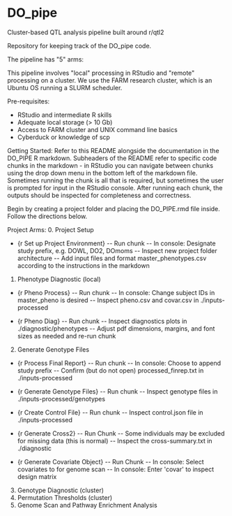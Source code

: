 # DO_pipe
Cluster-based QTL analysis pipeline built around r/qtl2

Repository for keeping track of the DO_pipe code. 

The pipeline has "5" arms:

This pipeline involves "local" processing in RStudio and "remote" processing on a cluster. We use the FARM research cluster, which is an Ubuntu OS running a SLURM scheduler. 

Pre-requisites:
- RStudio and intermediate R skills
- Adequate local storage (> 10 Gb)
- Access to FARM cluster and UNIX command line basics
- Cyberduck or knowledge of scp

Getting Started:
Refer to this README alongside the documentation in the DO_PIPE R markdown. Subheaders of the README refer to specific code chunks in the markdown - in RStudio you can navigate between chunks using the drop down menu in the bottom left of the markdown file. Sometimes running the chunk is all that is required, but sometimes the user is prompted for input in the RStudio console. After running each chunk, the outputs should be inspected for completeness and correctness. 

Begin by creating a project folder and placing the DO_PIPE.rmd file inside. Follow the directions below. 

Project Arms: 
0. Project Setup
- {r Set up Project Environment}
-- Run chunk 
-- In console: Designate study prefix, e.g. DOWL, DO2, DOmoms
-- Inspect new project folder architecture
-- Add input files and format master_phenotypes.csv according to the instructions in the markdown

1. Phenotype Diagnostic (local)
- {r Pheno Process}
-- Run chunk 
-- In console: Change subject IDs in master_pheno is desired
-- Inspect pheno.csv and covar.csv in ./inputs-processed 

- {r Pheno Diag}
-- Run chunk
-- Inspect diagnostics plots in ./diagnostic/phenotypes
-- Adjust pdf dimensions, margins, and font sizes as needed and re-run chunk

2. Generate Genotype Files
- {r Process Final Report}
-- Run chunk
-- In console: Choose to append study prefix 
-- Confirm (but do not open) processed_finrep.txt in ./inputs-processed

- {r Generate Genotype Files}
-- Run chunk 
-- Inspect genotype files in ./inputs-processed/genotypes

- {r Create Control File}
-- Run chunk
-- Inspect control.json file in ./inputs-processed

- {r Generate Cross2}
-- Run Chunk
-- Some individuals may be excluded for missing data (this is normal) 
-- Inspect the cross-summary.txt in ./diagnostic

- {r Generate Covariate Object}
-- Run Chunk
-- In console: Select covariates to for genome scan
-- In console: Enter 'covar' to inspect design matrix

3. Genotype Diagnostic (cluster)
4. Permutation Thresholds (cluster)
5. Genome Scan and Pathway Enrichment Analysis

